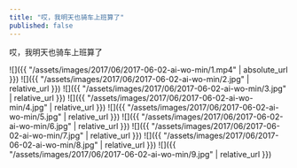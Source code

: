 ```yaml
---
title: "哎，我明天也骑车上班算了"
published: false
---
```

哎，我明天也骑车上班算了



![]({{ "/assets/images/2017/06/2017-06-02-ai-wo-min/1.mp4" | absolute_url }})
![]({{ "/assets/images/2017/06/2017-06-02-ai-wo-min/2.jpg" | relative_url }})
![]({{ "/assets/images/2017/06/2017-06-02-ai-wo-min/3.jpg" | relative_url }})
![]({{ "/assets/images/2017/06/2017-06-02-ai-wo-min/4.jpg" | relative_url }})
![]({{ "/assets/images/2017/06/2017-06-02-ai-wo-min/5.jpg" | relative_url }})
![]({{ "/assets/images/2017/06/2017-06-02-ai-wo-min/6.jpg" | relative_url }})
![]({{ "/assets/images/2017/06/2017-06-02-ai-wo-min/7.jpg" | relative_url }})
![]({{ "/assets/images/2017/06/2017-06-02-ai-wo-min/8.jpg" | relative_url }})
![]({{ "/assets/images/2017/06/2017-06-02-ai-wo-min/9.jpg" | relative_url }})
